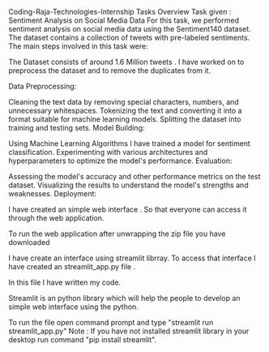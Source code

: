 Coding-Raja-Technologies-Internship
Tasks Overview
Task given : Sentiment Analysis on Social Media Data
For this task, we performed sentiment analysis on social media data using the Sentiment140 dataset. The dataset contains a collection of tweets with pre-labeled sentiments. The main steps involved in this task were:

The Dataset consists of around 1.6 Million tweets . I have worked on to preprocess the dataset and to remove the duplicates from it.

Data Preprocessing:

Cleaning the text data by removing special characters, numbers, and unnecessary whitespaces.
Tokenizing the text and converting it into a format suitable for machine learning models.
Splitting the dataset into training and testing sets.
Model Building:

Using Machine Learning Algorithms I have trained a model for sentiment classification.
Experimenting with various architectures and hyperparameters to optimize the model's performance.
Evaluation:

Assessing the model's accuracy and other performance metrics on the test dataset.
Visualizing the results to understand the model's strengths and weaknesses.
Deployment:

I have created an simple web interface . So that everyone can access it through the web application.

To run the web application after unwrapping the zip file you have downloaded

I have create an interface using streamlit librray. To access that interface I have created an streamlit_app.py file .

In this file I have written my code.

Streamlit is an python library which will help the people to develop an simple web interface using the python.

To run the file open command prompt and type "streamlit run streamlit_app.py" Note : If you have not installed streamlit library in your desktop run command "pip install streamlit".
